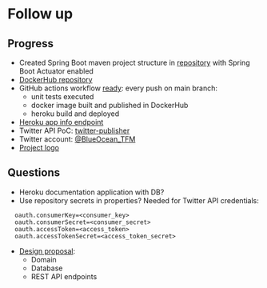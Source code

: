 # Follow up

## Progress

- Created Spring Boot maven project structure in [repository](https://github.com/MasterCloudApps-Projects/TwitterScheduler) with Spring Boot Actuator enabled
- [DockerHub repository](https://hub.docker.com/repository/docker/drojo/twitter-scheduler-tfm)
- GitHub actions workflow [ready](https://github.com/MasterCloudApps-Projects/TwitterScheduler/actions): every push on main branch:
  - unit tests executed
  - docker image built and published in DockerHub
  - heroku build and deployed
- [Heroku app info endpoint](https://twitter-scheduler-tfm.herokuapp.com/actuator/info)
- Twitter API PoC: [twitter-publisher](https://github.com/david-rojo/twitter-publisher)
- Twitter account: [@BlueOcean_TFM](https://twitter.com/BlueOcean_TFM)
- [Project logo](http://davidrojo.eu/images/tfm/1.jpg)

## Questions

- Heroku documentation application with DB?
- Use repository secrets in properties? Needed for Twitter API credentials:
```
  oauth.consumerKey=<consumer_key>
  oauth.consumerSecret=<consumer_secret>
  oauth.accessToken=<access_token>
  oauth.accessTokenSecret=<access_token_secret>
```
- [Design proposal](../design/design.md):
  - Domain
  - Database
  - REST API endpoints
